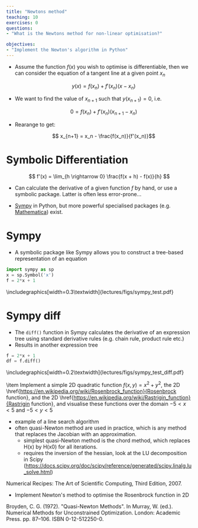 ```yaml
---
title: "Newtons method"
teaching: 10
exercises: 0
questions:
- "What is the Newtons method for non-linear optimisation?"

objectives:
- "Implement the Newton's algorithm in Python"
---
```



- Assume the function $f(x)$ you wish to optimise is differentiable, then we can 
  consider the equation of a tangent line at a given point $x_n$

  $$ y(x) = f(x_n) + f'(x_n) (x - x_n)$$

- We want to find the value of $x_{n+1}$ such that $y(x_{n+1}) = 0$, i.e.

  $$ 0 = f(x_n) + f'(x_n) (x_{n+1} - x_n)$$

- Rearange to get:

  $$ x_{n+1} = x_n - \frac{f(x_n)}{f'(x_n)}$$


# Symbolic Differentiation


$$ f'(x) = \lim_{h \rightarrow 0} \frac{f(x + h) - f(x)}{h} $$

- Can calculate the derivative of a given function $f$ by hand, or use a symbolic 
  package. Latter is often less error-prone...

- [Sympy](https://www.sympy.org/en/index.html) in Python, but more powerful specialised 
  packages (e.g. [Mathematica](https://www.wolfram.com/mathematica/)) exist.

# Sympy

- A symbolic package like Sympy allows you to construct a tree-based representation of 
  an equation

```python
import sympy as sp
x = sp.Symbol('x')
f = 2*x + 1
```

\includegraphics[width=0.3\textwidth]{lectures/figs/sympy_test.pdf}

# Sympy diff

- The `diff()` function in Sympy calculates the derivative of an expression tree using 
  standard derivative rules (e.g. chain rule, product rule etc.)
- Results in another expression tree

```python
f = 2*x + 1
df = f.diff()
```

\includegraphics[width=0.2\textwidth]{lectures/figs/sympy_test_diff.pdf}


 \item Implement a simple 2D quadratic function $f(x, y) = x^2 + y^2$, the 2D 
 \href{https://en.wikipedia.org/wiki/Rosenbrock_function}{Rosenbrock
function}, and the 2D \href{https://en.wikipedia.org/wiki/Rastrigin_function}{Rastrigin
    function}, and visualise these
    functions over the domain $-5 < x < 5$ and $-5 < y < 5$


- example of a line search algorithm
- often quasi-Newton method are used in practice, which is any method that replaces the 
  Jacobian with an approximation.
  - simplest quasi-Newton method is the chord method, which replaces H(x) by H(x0) for 
    all iterations.
  - requires the inversion of the hessian, look at the LU decomposition in Scipy 
    (https://docs.scipy.org/doc/scipy/reference/generated/scipy.linalg.lu_solve.html)

 Numerical Recipes: The Art of Scientific Computing, Third Edition, 2007.

- Implement Newton's method to optimise the Rosenbrock function in 2D


Broyden, C. G. (1972). "Quasi-Newton Methods". In Murray, W. (ed.). Numerical Methods 
for Unconstrained Optimization. London: Academic Press. pp. 87–106. ISBN 0-12-512250-0.
